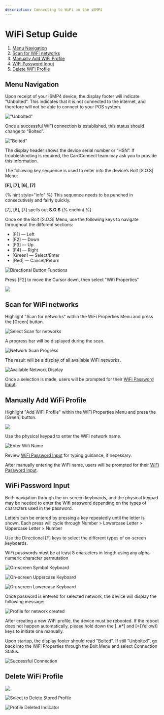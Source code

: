 ```yaml
---
description: Connecting to WiFi on the iSMP4
---
```


# WiFi Setup Guide

1. [Menu Navigation](wifi-configuration.md#menu-navigation)
2. [Scan for WiFi networks](wifi-configuration.md#scan-for-wifi-networks)
3. [Manually Add WiFi Profile](wifi-configuration.md#manually-add-wifi-profile)
4. [WiFi Password Input](wifi-configuration.md#wifi-password-input)
5. [Delete WiFi Profile](wifi-configuration.md#delete-wifi-profile)

## Menu Navigation

Upon receipt of your iSMP4 device, the display footer will indicate "Unbolted". This indicates that it is not connected to the internet, and therefore will not be able to connect to your POS system.   


![&quot;Unbolted&quot;](.gitbook/assets/fullsizeoutput_911.jpeg)

Once a successful WiFi connection is established, this status should change to “Bolted”. 

![&quot;Bolted&quot;](.gitbook/assets/fullsizeoutput_90e.jpeg)

The display header shows the device serial number or “HSN”. If troubleshooting is required, the CardConnect team may ask you to provide this information. 

The following key sequence is used to enter into the device’s Bolt \[S.O.S\] Menu:

**\[F\], \[7\], \[6\], \[7\]**

{% hint style="info" %}
This sequence needs to be punched in consecutively and fairly quickly. 

\[7\], \[6\], \[7\] spells out **S.O.S**
{% endhint %}

Once on the Bolt \[S.O.S\] Menu, use the following keys to navigate throughout the different sections:

* \[F1\] — Left
* \[F2\] — Down
* \[F3\] — Up
* \[F4\] — Right
* \[Green\] — Select/Enter
* \[Red\] — Cancel/Return

![Directional Button Functions](.gitbook/assets/fullsizeoutput_915.jpeg)

Press \[F2\] to move the Cursor down, then select "Wifi Properties"

![](.gitbook/assets/fullsizeoutput_916.jpeg)

## Scan for WiFi networks

Highlight "Scan for networks" within the WiFi Properties Menu and press the \[Green\] button. 

![Select Scan for networks](.gitbook/assets/fullsizeoutput_917.jpeg)

A progress bar will be displayed during the scan.

![Network Scan Progress](.gitbook/assets/fullsizeoutput_90c.jpeg)

The result will be a display of all available WiFi networks.

![Available Network Display](.gitbook/assets/fullsizeoutput_90d.jpeg)

Once a selection is made, users will be prompted for their [WiFi Password Input](wifi-configuration.md#wifi-password-input).

## Manually Add WiFi Profile

Highlight "Add WiFi Profile" within the WiFi Properties Menu and press the \[Green\] button. 

![](.gitbook/assets/fullsizeoutput_910.jpeg)

Use the physical keypad to enter the WiFi network name. 

![Enter Wifi Name](.gitbook/assets/fullsizeoutput_90f.jpeg)

Review [WiFi Password Input](wifi-configuration.md#wifi-password-input) for typing guidance, if necessary. 

After manually entering the WiFi name, users will be prompted for their [WiFi Password Input](wifi-configuration.md#wifi-password-input).

## WiFi Password Input

Both navigation through the on-screen keyboards, and the physical keypad may be needed to enter the Wifi password depending on the types of characters used in the password.

Letters can be entered by pressing a key repeatedly until the letter is shown. Each press will cycle through Number &gt; Lowercase Letter &gt; Uppercase Letter &gt; Number

Use the Directional \[F\] keys to select the different types of on-screen keyboards.

WiFi passwords must be at least 8 characters in length using any alpha-numeric character permutation

![On-screen Symbol Keyboard](.gitbook/assets/fullsizeoutput_90a.jpeg)

![On-screen Uppercase Keyboard](.gitbook/assets/fullsizeoutput_918%20%281%29.jpeg)

![On-screen Lowercase Keyboard](.gitbook/assets/fullsizeoutput_909.jpeg)

Once password is entered for selected network, the device will display the following message: 

![Profile for network created](.gitbook/assets/fullsizeoutput_919.jpeg)

After creating a new WiFi profile, the device must be rebooted. If the reboot does not happen automatically, please hold down the \[.,\#\*\] and \[&lt;\(Yellow\)\] keys to initiate one manually. 

Upon startup, the display footer should read "Bolted". If still "Unbolted", go back into the WiFi Properties through the Bolt Menu and select Connection Status. 

![Successful Connection](.gitbook/assets/fullsizeoutput_91a.jpeg)

## Delete WiFi Profile



![](.gitbook/assets/fullsizeoutput_91b.jpeg)

![Select to Delete Stored Profile](.gitbook/assets/fullsizeoutput_91d.jpeg)

![Profile Deleted Indicator](.gitbook/assets/fullsizeoutput_91c.jpeg)



